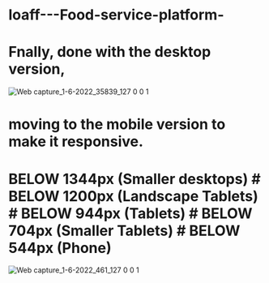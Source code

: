 # loaff---Food-service-platform-
# Fnally, done with the desktop version,
![Web capture_1-6-2022_35839_127 0 0 1](https://user-images.githubusercontent.com/57706905/171319178-261f4090-183c-47f8-819e-5f9630d8ca32.jpeg)
# moving to the mobile version to make it responsive.
# BELOW 1344px (Smaller desktops) # BELOW 1200px (Landscape Tablets) # BELOW 944px (Tablets) # BELOW 704px (Smaller Tablets) # BELOW 544px (Phone)
![Web capture_1-6-2022_461_127 0 0 1](https://user-images.githubusercontent.com/57706905/171319848-8a8a94ba-262a-49fe-9975-407e26952b97.jpeg)
